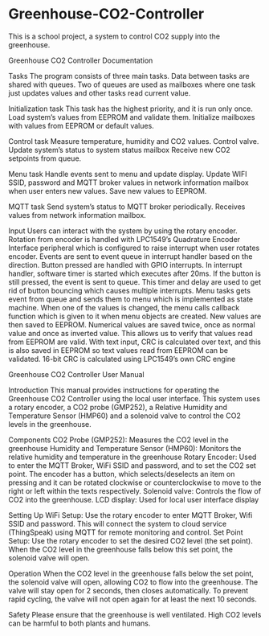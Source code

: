 # Greenhouse-CO2-Controller
This is a school project, a system to control CO2 supply into the greenhouse.

Greenhouse CO2 Controller Documentation

Tasks
The program consists of three main tasks. Data between tasks are shared with queues. Two of queues are used as mailboxes where one task just updates values and other tasks read current value.

Initialization task
This task has the highest priority, and it is run only once.
Load system’s values from EEPROM and validate them.
Initialize mailboxes with values from EEPROM or default values.

Control task
Measure temperature, humidity and CO2 values.
Control valve.
Update system’s status to system status mailbox 
Receive new CO2 setpoints from queue.

Menu task
Handle events sent to menu and update display.
Update WIFI SSID, password and MQTT broker values in network information mailbox when user enters new values.
Save new values to EEPROM.

MQTT task
Send system’s status to MQTT broker periodically.
Receives values from network information mailbox.

Input
Users can interact with the system by using the rotary encoder. Rotation from encoder is handled with LPC1549’s Quadrature Encoder Interface peripheral which is configured to raise interrupt when user rotates encoder. Events are sent to event queue in interrupt handler based on the direction.
Button pressed are handled with GPIO interrupts. In interrupt handler, software timer is started which executes after 20ms. If the button is still pressed, the event is sent to queue. This timer and delay are used to get rid of button bouncing which causes multiple interrupts.
Menu tasks gets event from queue and sends them to menu which is implemented as state machine. When one of the values is changed, the menu calls callback function which is given to it when menu objects are created. New values are then saved to EEPROM. Numerical values are saved twice, once as normal value and once as inverted value. This allows us to verify that values read from EEPROM are valid. With text input, CRC is calculated over text, and this is also saved in EEPROM so text values read from EEPROM can be validated. 16-bit CRC is calculated using LPC1549’s own CRC engine

Greenhouse CO2 Controller User Manual

Introduction
This manual provides instructions for operating the Greenhouse CO2 Controller using the local user interface. This system uses a rotary encoder, a CO2 probe (GMP252), a Relative Humidity and Temperature Sensor (HMP60) and a solenoid valve to control the CO2 levels in the greenhouse.

Components
CO2 Probe (GMP252): Measures the CO2 level in the greenhouse
Humidity and Temperature Sensor (HMP60): Monitors the relative humidity and temperature in the greenhouse
Rotary Encoder: Used to enter the MQTT Broker, WiFi SSID and password, and to set the CO2 set point. The encoder has a button, which selects/deselects an item on pressing and it can be rotated clockwise or counterclockwise to move to the right or left within the texts respectively.
Solenoid valve: Controls the flow of CO2 into the greenhouse.
LCD display: Used for local user interface display

Setting Up
WiFi Setup: Use the rotary encoder to enter MQTT Broker, Wifi SSID and password. This will connect the system to cloud service (ThingSpeak) using MQTT for remote monitoring and control.
Set Point Setup: Use the rotary encoder to set the desired CO2 level (the set point). When the CO2 level in the greenhouse falls below this set point, the solenoid valve will open.

Operation
When the CO2 level in the greenhouse falls below the set point, the solenoid valve will open, allowing CO2 to flow into the greenhouse.
The valve will stay open for 2 seconds, then closes automatically.
To prevent rapid cycling, the valve will not open again for at least the next 10 seconds.

Safety
Please ensure that the greenhouse is well ventilated. High CO2 levels can be harmful to both plants and humans.
